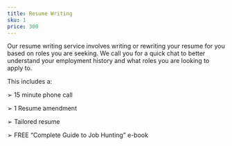```yaml
---
title: Resume Writing
sku: 1
price: 300
---
```

Our resume writing service involves writing or rewriting your resume for you based on roles you are seeking. We call you for a quick chat to better understand your employment history and what roles you are looking to apply to. 

This includes a:

➢	15 minute phone call

➢	1 Resume amendment

➢	Tailored resume

➢	FREE “Complete Guide to Job Hunting” e-book
